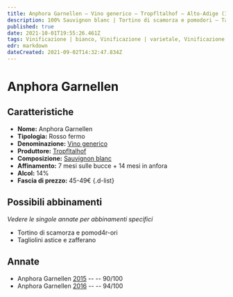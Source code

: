 ```yaml
---
title: Anphora Garnellen – Vino generico – Tropfltalhof – Alto-Adige (IT) – 45-49€ – 4★-5★
description: 100% Sauvignon blanc | Tortino di scamorza e pomodori – Tagliolini astice e zafferano
published: true
date: 2021-10-01T19:55:26.461Z
tags: Vinificazione | bianco, Vinificazione | varietale, Vinificazione | fermo, Valutazioni | 5 stelle, Regione | Alto-Adige (IT), Vitigni | Sauvignon blanc, Alimento | Tortino di scamorza e pomodori, Alimento | Pasta - Tagliolini, Aromatizzazione | all'astice, Aromatizzazione | allo zafferano, Prezzi | 45-49€
edr: markdown
dateCreated: 2021-09-02T14:32:47.834Z
---
```


# Anphora Garnellen

## Caratteristiche
- **Nome:** Anphora Garnellen
- **Tipologia:** Rosso fermo
- **Denominazione:** [Vino generico](/denominazioni/Italia/Vino-Generico)
- **Produttore:** [Tropfltalhof](/produttori/Italia/Alto-Adige/Tropfltalhof) 
- **Composizione:** [Sauvignon blanc](/vitigni/Francia/sauvignon-blanc)
- **Affinamento:** 7 mesi sulle bucce + 14 mesi in anfora
- **Alcol:** 14%
- **Fascia di prezzo:** 45-49€
{.d-list}

## Possibili abbinamenti
*Vedere le singole annate per abbinamenti specifici*

- Tortino di scamorza e pomod4r-ori
- Tagliolini astice e zafferano

## Annate
- Anphora Garnellen [2015](/vini/Italia/Alto-Adige/Tropfltalhof/Anphora-Garnellen/2015) -- <span class="star-4"></span> -- 90/100 
- Anphora Garnellen [2016](/vini/Italia/Alto-Adige/Tropfltalhof/Anphora-Garnellen/2016) -- <span class="star-5"></span> -- 94/100  

 